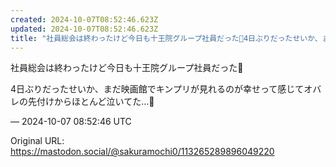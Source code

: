 ```yaml
---
created: 2024-10-07T08:52:46.623Z
updated: 2024-10-07T08:52:46.623Z
title: "社員総会は終わったけど今日も十王院グループ社員だった🔶4日ぶりだったせいか、まだ[...]"
---
```


<p>社員総会は終わったけど今日も十王院グループ社員だった🔶</p><p>4日ぶりだったせいか、まだ映画館でキンプリが見れるのが幸せって感じてオバレの先付けからほとんど泣いてた…🥲</p>

&mdash; 2024-10-07 08:52:46 UTC

Original URL: https://mastodon.social/@sakuramochi0/113265289896049220
